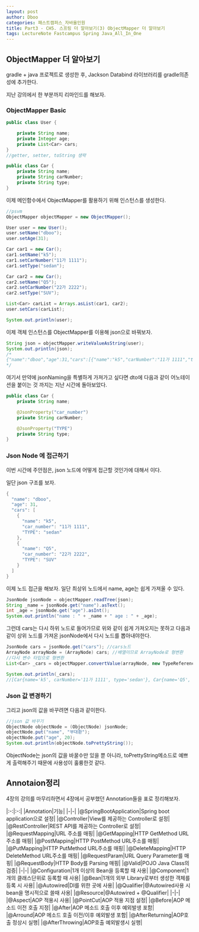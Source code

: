 ```yaml
---
layout: post
author: Dboo
categories: 패스트캠퍼스_자바올인원
title: Part3 - CH5. 스프링 더 알아보기(3) ObjectMapper 더 알아보기
tags: LectureNote Fastcampus Spring Java_All_In_One
---
```


## ObjectMapper 더 알아보기

gradle + java 프로젝트로 생성한 후, Jackson Databind 라이브러리를 gradle의존성에 추가한다.

지난 강의에서 한 부분까지 리마인드를 해보자.

### ObjectMapper Basic

~~~java
public class User {

    private String name;
    private Integer age;
    private List<Car> cars;
}
//getter, setter, toString 생략
~~~

~~~java
public class Car {
    private String name;
    private String carNumber;
    private String type;
}
~~~

이제 메인함수에서 ObjectMapper를 활용하기 위해 인스턴스를 생성한다.

~~~java
//psvm
ObjectMapper objectMapper = new ObjectMapper();

User user = new User();
user.setName("dboo");
user.setAge(31);

Car car1 = new Car();
car1.setName("k5");
car1.setCarNumber("11가 1111");
car1.setType("sedan");

Car car2 = new Car();
car2.setName("Q5");
car2.setCarNumber("22가 2222");
car2.setType("SUV");

List<Car> carList = Arrays.asList(car1, car2);
user.setCars(carList);

System.out.println(user);
~~~

이제 객체 인스턴스를 ObjectMapper를 이용해 json으로 바꿔보자.

~~~java
String json = objectMapper.writeValueAsString(user);
System.out.println(json);
/*
{"name":"dboo","age":31,"cars":[{"name":"k5","carNumber":"11가 1111","type":"sedan"},{"name":"Q5","carNumber":"22가 2222","type":"SUV"}]}
*/
~~~

여기서 만약에 jsonNaming을 특별하게 가져가고 싶다면 dto에 다음과 같이 어노테이션을 붙이는 것 까지는
지난 시간에 돌아보았다.

~~~java
public class Car {
    private String name;

    @JsonProperty("car_number")
    private String carNumber;

    @JsonProperty("TYPE")
    private String type;
}
~~~

### Json Node 에 접근하기

이번 시간에 주안점은, json 노드에 어떻게 접근할 것인가에 대해서 이다.

일단 json 구조를 보자.

~~~java
{
  "name": "dboo",
  "age": 31,
  "cars": [
    {
      "name": "k5",
      "car_number": "11가 1111",
      "TYPE": "sedan"
    },
    {
      "name": "Q5",
      "car_number": "22가 2222",
      "TYPE": "SUV"
    }
  ]
}
~~~

이제 노드 접근을 해보자. 일단 최상위 노드에서 name, age는 쉽게 가져올 수 있다.

~~~java
JsonNode jsonNode = objectMapper.readTree(json);
String _name = jsonNode.get("name").asText();
int _age = jsonNode.get("age").asInt();
System.out.println("name : " + _name + " age : " + _age);
~~~

그런데 cars는 다시 하위 노드로 들어가므로 위와 같이 쉽게 가져오지는 못하고 다음과 같이 상위 노드를 가져온
jsonNode에서 다시 노드를 뽑아내야한다.

~~~java
JsonNode cars = jsonNode.get("cars"); //cars노드
ArrayNode arrayNode = (ArrayNode) cars; //배열이므로 ArrayNode로 형변환
//다시 변수 타입으로 형변환
List<Car> _cars = objectMapper.convertValue(arrayNode, new TypeReference<List<Car>>() {});

System.out.println(_cars);
//[Car{name='k5', carNumber='11가 1111', type='sedan'}, Car{name='Q5', carNumber='22가 2222', type='SUV'}]
~~~

### Json 값 변경하기

그리고 json의 값을 바꾸려면 다음과 같이한다.

~~~java
//json 값 바꾸기
ObjectNode objectNode = (ObjectNode) jsonNode;
objectNode.put("name", "부대환");
objectNode.put("age", 20);
System.out.println(objectNode.toPrettyString());
~~~

ObjectNode는 json의 값을 바꿀수만 있을 뿐 아니라, toPrettyString메소드로 예쁘게 출력해주기 때문에
사용성이 훌륭한것 같다.


## Annotaion정리

4장의 강의를 마무리하면서 4장에서 공부했던 Annotation들을 표로 정리해보자.

|:-:|:-:|
|Annotation|기능|
|-|-|
|@SpringBootApplication|Spring boot application으로 설정|
|@Controller|View를 제공하는 Controller로 설정|
|@RestController|REST API를 제공하는 Controller로 설정|
|@RequestMapping|URL 주소를 매핑|
|@GetMapping|HTTP GetMethod URL주소를 매핑|
|@PostMapping|HTTP PostMethod URL주소를 매핑|
|@PutMapping|HTTP PutMethod URL주소를 매핑|
|@DeleteMapping|HTTP DeleteMethod URL주소를 매핑|
|@RequestParam|URL Query Parameter를 매핑|
|@RequestBody|HTTP Body를 Parsing 매핑|
|@Valid|POJO Java Class의 검증|
|-|-|
|@Configuration|1개 이상의 Bean을 등록할 때 사용|
|@Component|1개의 클래스단위로 등록할 때 사용|
|@Bean|1개의 외부 Library로부터 생성한 객체를 등록 시 사용|
|@Autowired|DI를 위한 곳에 사용|
|@Qualifier|@Autowired사용 시 bean을 명시적으로 쓸때 사용|
|@Resource|@Autowired + @Qualifier|
|-|-|
|@Aspect|AOP 적용시 사용|
|@PointCut|AOP 적용 지점 설정|
|@Before|AOP 메소드 이전 호출 지정|
|@After|AOP 메소드 호출 이후 예외발생 포함|
|@Arround|AOP 메소드 호출 이전/이후 예외발생 포함|
|@AfterReturning|AOP호출 정상시 실행|
|@AfterThrowing|AOP호출 예외발생시 실행|
